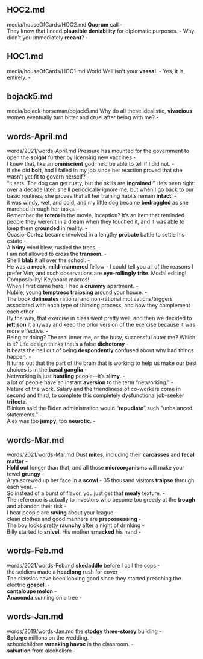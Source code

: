 ## HOC2.md ## 
media/houseOfCards/HOC2.md
**Quorum** call -  
They know that I need **plausible** **deniability** for diplomatic purposes. - Why didn't you immediately **recant**? -    

## HOC1.md ## 
media/houseOfCards/HOC1.md
World Well isn't your **vassal**. - Yes, it is, entirely. -  

## bojack5.md ## 
media/bojack-horseman/bojack5.md
Why do all these idealistic, **vivacious** women eventually turn bitter and cruel after being with me? -   

## words-April.md ## 
words/2021/words-April.md
Pressure has mounted for the government to open the **spigot** further by licensing new vaccines -  
I knew that, like an **omniscient** god, he’d be able to tell if I did not. -  
If she did **bolt**, had I failed in my job since her reaction proved that she wasn’t yet fit to govern herself? -  
“it sets. The dog can get rusty, but the skills are **ingrained**.” He’s been right: over a decade later, she’ll periodically ignore me, but when I go back to our basic routines, she proves that all her training habits remain **intact**. -  
it was windy, wet, and cold, and my little dog became **bedraggled** as she marched through her tasks. -  
Remember the **totem** in the movie, Inception? It’s an item that reminded people they weren't in a dream when they touched it, and it was able to keep them **grounded** in reality. -  
Ocasio-Cortez became involved in a lengthy **probate** battle to settle his estate -  
A **briny** wind blew, rustled the trees. -   
I am not allowed to cross the **transom**. -  
She'll **blab** it all over the school. -  
He was a **meek**, **mild-mannered** fellow - 
I could tell you all of the reasons I prefer Vim, and such observations are **eye-rollingly** **trite**. Modal editing! Composibility! Keyboard macros! -  
When I first came here, I had a **crummy** apartment. -   
Nubile, young **temptress** **traipsing** around your house. -  
The book **delineates** rational and non-rational motivations/triggers associated with each type of thinking process, and how they complement each other -   
By the way, that exercise in class went pretty well, and then we decided to **jettison** it anyway and keep the prior version of the exercise because it was more effective. -  
Being or doing? The real inner me, or the busy, successful outer me? Which is it? Life design thinks that’s a false **dichotomy** -  
It beats the hell out of being **despondently** confused about why bad things happen. -  
It turns out that the part of the brain that is working to help us make our best choices is in the **basal** **ganglia** -  
Networking is just **hustling** people—it’s **slimy**. -  
a lot of people have an instant **aversion** to the term “networking.” -  
Nature of the work. Salary and the friendliness of co-workers come in second and third, to complete this completely dysfunctional job-seeker **trifecta**. -  
Blinken said the Biden administration would “**repudiate**” such "unbalanced statements.” -  
Alex was too **jumpy**, too **neurotic**. -  

## words-Mar.md ## 
words/2021/words-Mar.md
Dust **mites**, including their **carcasses** and **fecal matter** -  
**Hold out** longer than that, and all those **microorganisms** will make your towel **grungy** -  
Arya screwed up her face in a **scowl** - 
35 thousand visitors **traipse** through each year. -  
So instead of a burst of flavor, you just get that **mealy** texture. -  
The reference is actually to investors who become too greedy at the **trough** and abandon their risk -   
I hear people are **raving** about your league. -  
clean clothes and good manners are **prepossessing** -   
The boy looks pretty **raunchy** after a night of drinking -  
Billy started to **snivel**. His mother **smacked** his hand -  

## words-Feb.md ## 
words/2021/words-Feb.md
**skedaddle** before I call the cops -  
the soldiers made a **headlong** rush for cover -  
The classics have been looking good since they started preaching the electric **gospel**. -  
**cantaloupe melon** -  
**Anaconda** sunning on a tree -  

## words-Jan.md ## 
words/2019/words-Jan.md
the **stodgy** **three-storey** building -  
**Splurge** millions on the wedding. -  
schoolchildren **wreaking havoc** in the classroom. -  
**salvation** from alcoholism -  
